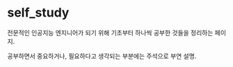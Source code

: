 # self_study

전문적인 인공지능 엔지니어가 되기 위해 기초부터 하나씩 공부한 것들을 정리하는 페이지.

공부하면서 중요하거나, 필요하다고 생각되는 부분에는 주석으로 부연 설명.